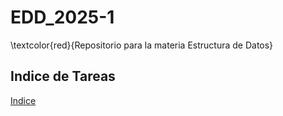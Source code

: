# EDD_2025-1
\textcolor{red}{Repositorio para la materia Estructura de Datos}
## Indice de Tareas 
[Indice](https://github.com/kno4/EDD_2025-1/blob/main/Tareas/INDICE_TAREAS.md)
